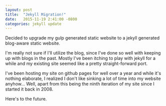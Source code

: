 ```yaml
---
layout: post
title:  "Jekyll Migration!"
date:   2015-11-19 2:41:00 -0800
categories: jekyll update
---
```


Decided to upgrade my gulp generated static website to a jekyll generated blog-aware static website.

I'm really not sure if I'll utilize the blog, since I've done so well with keeping up with blogs in the past. Mostly I've been itching to play with jekyll for a while and my existing site seemed like a pretty straight-forward port.

I've been hosting my site on github pages for well over a year and while it's nothing elaborate, I realized I don't like sinking a lot of time into my website anyhow... Well, apart from this being the ninth iteration of my site since I started it back in 2008.

Here's to the future.
